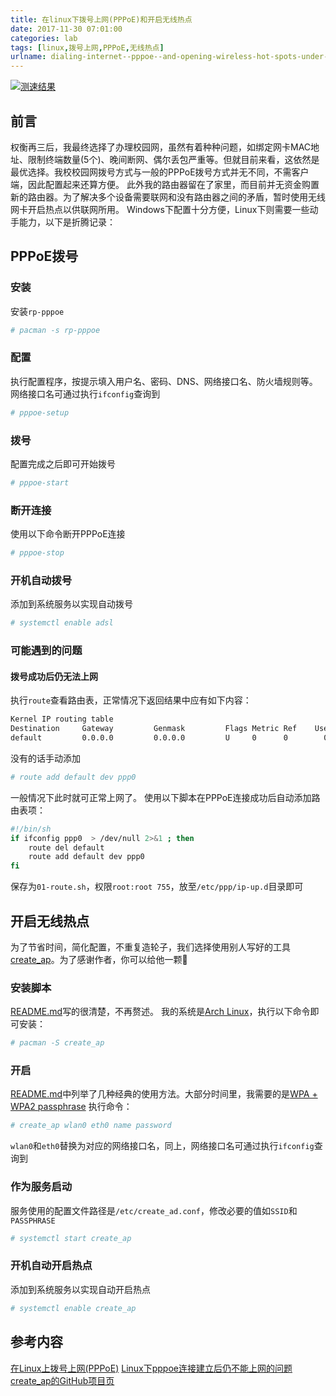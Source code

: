 ```yaml
---
title: 在linux下拨号上网(PPPoE)和开启无线热点
date: 2017-11-30 07:01:00
categories: lab
tags: [linux,拨号上网,PPPoE,无线热点]
urlname: dialing-internet--pppoe--and-opening-wireless-hot-spots-under-linux
---
```

[![测速结果](https://img.imjad.cn/images/2017/11/30/Screenshot-20171130162258-742x288.png "测速结果")](http://beta.speedtest.net/result/6827922547)
## 前言
权衡再三后，我最终选择了办理校园网，虽然有着种种问题，如绑定网卡MAC地址、限制终端数量(5个)、晚间断网、偶尔丢包严重等。但就目前来看，这依然是最优选择。我校校园网拨号方式与一般的PPPoE拨号方式并无不同，不需客户端，因此配置起来还算方便。
此外我的路由器留在了家里，而目前并无资金购置新的路由器。为了解决多个设备需要联网和没有路由器之间的矛盾，暂时使用无线网卡开启热点以供联网所用。
Windows下配置十分方便，Linux下则需要一些动手能力，以下是折腾记录：


## PPPoE拨号

### 安装
安装`rp-pppoe`
```bash
# pacman -s rp-pppoe
```

### 配置
执行配置程序，按提示填入用户名、密码、DNS、网络接口名、防火墙规则等。
网络接口名可通过执行`ifconfig`查询到
```bash
# pppoe-setup
```

### 拨号
配置完成之后即可开始拨号
```bash
# pppoe-start
```

### 断开连接
使用以下命令断开PPPoE连接
```bash
# pppoe-stop
```

### 开机自动拨号
添加到系统服务以实现自动拨号
```bash
# systemctl enable adsl
```

### 可能遇到的问题

#### 拨号成功后仍无法上网
执行```route```查看路由表，正常情况下返回结果中应有如下内容：
```bash
Kernel IP routing table
Destination     Gateway         Genmask         Flags Metric Ref    Use Iface
default         0.0.0.0         0.0.0.0         U     0      0        0 ppp0
```
没有的话手动添加
```bash
# route add default dev ppp0
```
一般情况下此时就可正常上网了。
使用以下脚本在PPPoE连接成功后自动添加路由表项：
```bash
#!/bin/sh
if ifconfig ppp0  > /dev/null 2>&1 ; then
    route del default
    route add default dev ppp0
fi
```
保存为`01-route.sh`，权限`root:root 755`，放至`/etc/ppp/ip-up.d`目录即可

## 开启无线热点

为了节省时间，简化配置，不重复造轮子，我们选择使用别人写好的工具[create_ap](https://github.com/oblique/create_ap)。为了感谢作者，你可以给他一颗🌟

### 安装脚本
[README.md](https://github.com/oblique/create_ap/blob/master/README.md)写的很清楚，不再赘述。
我的系统是[Arch Linux](https://www.archlinux.org/)，执行以下命令即可安装：
```bash
# pacman -S create_ap
```

### 开启
[README.md](https://github.com/oblique/create_ap/blob/master/README.md)中列举了几种经典的使用方法。大部分时间里，我需要的是[WPA + WPA2 passphrase](https://github.com/oblique/create_ap#wpa--wpa2-passphrase)
执行命令：
```bash
# create_ap wlan0 eth0 name password
```
`wlan0`和`eth0`替换为对应的网络接口名，同上，网络接口名可通过执行`ifconfig`查询到

### 作为服务启动
服务使用的配置文件路径是`/etc/create_ad.conf`，修改必要的值如`SSID`和`PASSPHRASE`
```bash
# systemctl start create_ap
```

### 开机自动开启热点
添加到系统服务以实现自动开启热点
```bash
# systemctl enable create_ap
```

## 参考内容
[在Linux上拨号上网(PPPoE)](https://vvl.me/2017/09/Linux-PPPoE/)
[Linux下pppoe连接建立后仍不能上网的问题](http://0x3f.org/post/problem-on-pppoe-connections-on-linux/)
[create_ap的GitHub项目页](https://github.com/oblique/create_ap)